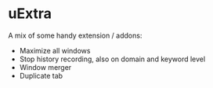 # uExtra
A mix of some handy extension / addons:
 - Maximize all windows
 - Stop history recording, also on domain and keyword level
 - Window merger
 - Duplicate tab


